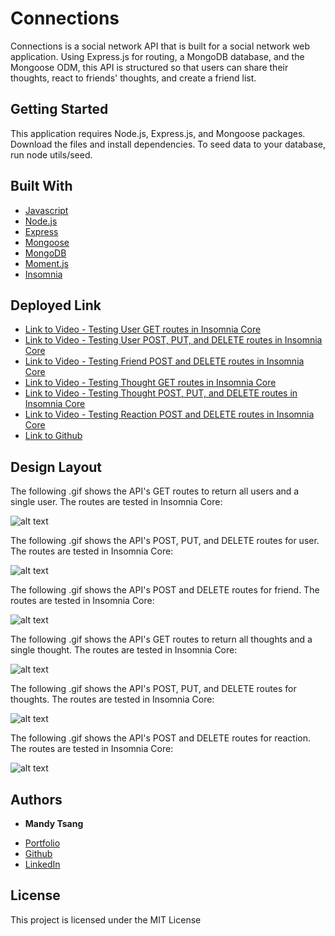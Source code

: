 # Connections

Connections is a social network API that is built for a social network web application. Using Express.js for routing, a MongoDB database, and the Mongoose ODM, this API is structured so that users can share their thoughts, react to friends' thoughts, and create a friend list. 

## Getting Started

This application requires Node.js, Express.js, and Mongoose packages. Download the files and install dependencies. To seed data to your database, run node utils/seed. 

## Built With

* [Javascript](https://developer.mozilla.org/en-US/docs/Web/JavaScript)
* [Node.js](https://nodejs.org/en/)
* [Express](https://expressjs.com)
* [Mongoose](https://mongoosejs.com)
* [MongoDB](https://www.mongodb.com)
* [Moment.js](https://momentjs.com)
* [Insomnia](https://insomnia.rest)


## Deployed Link

* [Link to Video - Testing User GET routes in Insomnia Core](#)
* [Link to Video - Testing User POST, PUT, and DELETE routes in Insomnia Core](#)
* [Link to Video - Testing Friend POST and DELETE routes in Insomnia Core](#)
* [Link to Video - Testing Thought GET routes in Insomnia Core](#)
* [Link to Video - Testing Thought POST, PUT, and DELETE routes in Insomnia Core](#)
* [Link to Video - Testing Reaction POST and DELETE routes in Insomnia Core](#)
* [Link to Github](https://github.com/MANDYTSANG007/Connections)

## Design Layout


The following .gif shows the API's GET routes to return all users and a single user. The routes are tested in Insomnia Core:

![alt text](./images/Testing-GET-User-Routes.gif)


The following .gif shows the API's POST, PUT, and DELETE routes for user. The routes are tested in Insomnia Core:

![alt text](./images/Testing-POST-PUT-DELETE-User-Routes.gif)


The following .gif shows the API's POST and DELETE routes for friend. The routes are tested in Insomnia Core:

![alt text](./images/Testing-POST-DELETE-Friend-Routes.gif)


The following .gif shows the API's GET routes to return all thoughts and a single thought. The routes are tested in Insomnia Core:

![alt text](./images/Testing-GET-Thought-Routes.gif)


The following .gif shows the API's POST, PUT, and DELETE routes for thoughts. The routes are tested in Insomnia Core:

![alt text](./images/Testing-POST-PUT-DELETE-Thought-Routes.gif)


The following .gif shows the API's POST and DELETE routes for reaction. The routes are tested in Insomnia Core:

![alt text](./images/Testing-POST-DELETE-Reaction-Routes.gif)


## Authors

* **Mandy Tsang** 

- [Portfolio](https://mandytsang007.github.io/MT-Portfolio-T1/)
- [Github](https://github.com/MANDYTSANG007)
- [LinkedIn](https://www.linkedin.com/in/man-tsang-64308b22a/)


## License

This project is licensed under the MIT License 

